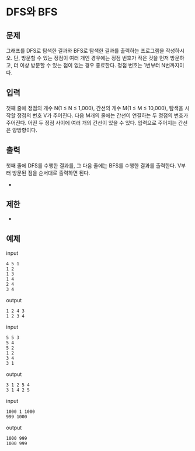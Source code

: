# DFS와 BFS

## 문제

그래프를 DFS로 탐색한 결과와 BFS로 탐색한 결과를 출력하는 프로그램을 작성하시오. 단, 방문할 수 있는 정점이 여러 개인 경우에는 정점 번호가 작은 것을 먼저 방문하고, 더 이상 방문할 수 있는 점이 없는 경우 종료한다. 정점 번호는 1번부터 N번까지이다.

## 입력

첫째 줄에 정점의 개수 N(1 ≤ N ≤ 1,000), 간선의 개수 M(1 ≤ M ≤ 10,000), 탐색을 시작할 정점의 번호 V가 주어진다. 다음 M개의 줄에는 간선이 연결하는 두 정점의 번호가 주어진다. 어떤 두 정점 사이에 여러 개의 간선이 있을 수 있다. 입력으로 주어지는 간선은 양방향이다.

## 출력

첫째 줄에 DFS를 수행한 결과를, 그 다음 줄에는 BFS를 수행한 결과를 출력한다. V부터 방문된 점을 순서대로 출력하면 된다.

- 

## 제한 

- 

## 예제

input
``` 
4 5 1
1 2
1 3
1 4
2 4
3 4
```
output
``` 
1 2 4 3
1 2 3 4
```

input
``` 
5 5 3
5 4
5 2
1 2
3 4
3 1
```
output
``` 
3 1 2 5 4
3 1 4 2 5
```


input
``` 
1000 1 1000
999 1000
```
output
``` 
1000 999
1000 999
```

